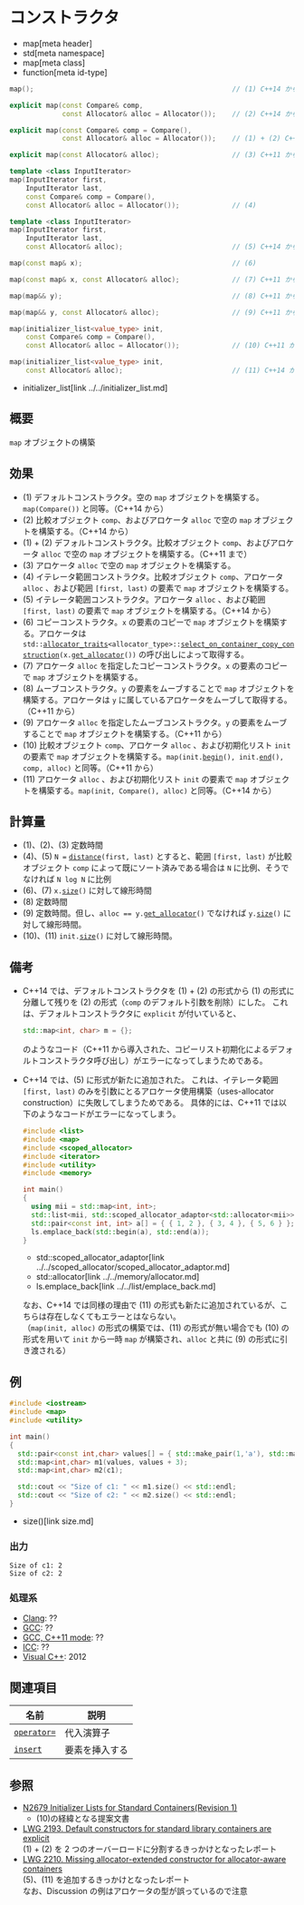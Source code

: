 # コンストラクタ
* map[meta header]
* std[meta namespace]
* map[meta class]
* function[meta id-type]

```cpp
map();                                                 // (1) C++14 から

explicit map(const Compare& comp,
             const Allocator& alloc = Allocator());    // (2) C++14 から

explicit map(const Compare& comp = Compare(),
             const Allocator& alloc = Allocator());    // (1) + (2) C++11 まで

explicit map(const Allocator& alloc);                  // (3) C++11 から

template <class InputIterator>
map(InputIterator first,
    InputIterator last,
    const Compare& comp = Compare(),
    const Allocator& alloc = Allocator());             // (4)

template <class InputIterator>
map(InputIterator first,
    InputIterator last,
    const Allocator& alloc);                           // (5) C++14 から

map(const map& x);                                     // (6)

map(const map& x, const Allocator& alloc);             // (7) C++11 から

map(map&& y);                                          // (8) C++11 から

map(map&& y, const Allocator& alloc);                  // (9) C++11 から

map(initializer_list<value_type> init,
    const Compare& comp = Compare(),
    const Allocator& alloc = Allocator());             // (10) C++11 から

map(initializer_list<value_type> init,
    const Allocator& alloc);                           // (11) C++14 から
```
* initializer_list[link ../../initializer_list.md]

## 概要
`map` オブジェクトの構築


## 効果
- (1) デフォルトコンストラクタ。空の `map` オブジェクトを構築する。`map(Compare())` と同等。（C++14 から）
- (2) 比較オブジェクト `comp`、およびアロケータ `alloc` で空の `map` オブジェクトを構築する。（C++14 から）
- (1) + (2) デフォルトコンストラクタ。比較オブジェクト `comp`、およびアロケータ `alloc` で空の `map` オブジェクトを構築する。（C++11 まで）
- (3) アロケータ `alloc` で空の `map` オブジェクトを構築する。
- (4) イテレータ範囲コンストラクタ。比較オブジェクト `comp`、アロケータ `alloc` 、および範囲 `[first, last)` の要素で `map` オブジェクトを構築する。
- (5) イテレータ範囲コンストラクタ。アロケータ `alloc` 、および範囲 `[first, last)` の要素で `map` オブジェクトを構築する。（C++14 から）
- (6) コピーコンストラクタ。`x` の要素のコピーで `map` オブジェクトを構築する。アロケータは `std::`[`allocator_traits`](../../memory/allocator_traits.md)`<allocator_type>::`[`select_on_container_copy_construction`](../../memory/allocator_traits/select_on_container_copy_construction.md)`(x.`[`get_allocator`](get_allocator.md)`())` の呼び出しによって取得する。
- (7) アロケータ `alloc` を指定したコピーコンストラクタ。`x` の要素のコピーで `map` オブジェクトを構築する。
- (8) ムーブコンストラクタ。`y` の要素をムーブすることで `map` オブジェクトを構築する。アロケータは `y` に属しているアロケータをムーブして取得する。（C++11 から）
- (9) アロケータ `alloc` を指定したムーブコンストラクタ。`y` の要素をムーブすることで `map` オブジェクトを構築する。（C++11 から）
- (10) 比較オブジェクト `comp`、アロケータ `alloc` 、および初期化リスト `init` の要素で `map` オブジェクトを構築する。`map(init.`[`begin`](../../initializer_list/begin.md)`(), init.`[`end`](../../initializer_list/end.md)`(), comp, alloc)` と同等。（C++11 から）
- (11) アロケータ `alloc` 、および初期化リスト `init` の要素で `map` オブジェクトを構築する。`map(init, Compare(), alloc)` と同等。（C++14 から）


## 計算量
- (1)、(2)、(3) 定数時間
- (4)、(5) `N =` [`distance`](../../iterator/distance.md)`(first, last)` とすると、範囲 `[first, last)` が比較オブジェクト `comp` によって既にソート済みである場合は `N` に比例、そうでなければ `N log N` に比例
- (6)、(7) `x.`[`size`](size.md)`()`  に対して線形時間
- (8) 定数時間
- (9) 定数時間。但し、`alloc == y.`[`get_allocator`](/reference/map/map/get_allocator.md)`()` でなければ `y.`[`size`](size.md)`()` に対して線形時間。
- (10)、(11) `init.`[`size`](size.md)`()` に対して線形時間。


## 備考
- C++14 では、デフォルトコンストラクタを (1) + (2) の形式から (1) の形式に分離して残りを (2) の形式（`comp` のデフォルト引数を削除）にした。
    これは、デフォルトコンストラクタに `explicit` が付いていると、

    ```cpp
    std::map<int, char> m = {};
    ```

    のようなコード（C++11 から導入された、コピーリスト初期化によるデフォルトコンストラクタ呼び出し）がエラーになってしまうためである。

- C++14 では、(5) に形式が新たに追加された。
    これは、イテレータ範囲 `[first, last)` のみを引数にとるアロケータ使用構築（uses-allocator construction）に失敗してしまうためである。
    具体的には、C++11 では以下のようなコードがエラーになってしまう。

    ```cpp example
    #include <list>
    #include <map>
    #include <scoped_allocator>
    #include <iterator>
    #include <utility>
    #include <memory>

    int main()
    {
      using mii = std::map<int, int>;
      std::list<mii, std::scoped_allocator_adaptor<std::allocator<mii>>> ls;
      std::pair<const int, int> a[] = { { 1, 2 }, { 3, 4 }, { 5, 6 } };
      ls.emplace_back(std::begin(a), std::end(a));
    }
    ```
    * std::scoped_allocator_adaptor[link ../../scoped_allocator/scoped_allocator_adaptor.md]
    * std::allocator[link ../../memory/allocator.md]
    * ls.emplace_back[link ../../list/emplace_back.md]

    なお、C++14 では同様の理由で (11) の形式も新たに追加されているが、こちらは存在しなくてもエラーとはならない。  
    （`map(init, alloc)` の形式の構築では、(11) の形式が無い場合でも (10) の形式を用いて `init` から一時 `map` が構築され、`alloc` と共に (9) の形式に引き渡される）

## 例
```cpp example
#include <iostream>
#include <map>
#include <utility>

int main()
{
  std::pair<const int,char> values[] = { std::make_pair(1,'a'), std::make_pair(2,'b'), std::make_pair(2,'b') };
  std::map<int,char> m1(values, values + 3);
  std::map<int,char> m2(c1);

  std::cout << "Size of c1: " << m1.size() << std::endl;
  std::cout << "Size of c2: " << m2.size() << std::endl;
}
```
* size()[link size.md]

### 出力
```
Size of c1: 2
Size of c2: 2
```

### 処理系
- [Clang](/implementation.md#clang): ??
- [GCC](/implementation.md#gcc): ??
- [GCC, C++11 mode](/implementation.md#gcc): ??
- [ICC](/implementation.md#icc): ??
- [Visual C++](/implementation.md#visual_cpp): 2012


## 関連項目

| 名前 | 説明 |
|---------------------------------------------------------------------------------------------|-----------------------|
| [`operator=`](/reference/map/map/op_assign.md) | 代入演算子 |
| [`insert`](/reference/map/map/insert.md) | 要素を挿入する |


## 参照
- [N2679 Initializer Lists for Standard Containers(Revision 1)](http://www.open-std.org/jtc1/sc22/wg21/docs/papers/2008/n2679.pdf)
    - (10)の経緯となる提案文書
- [LWG 2193. Default constructors for standard library containers are explicit](http://cplusplus.github.io/LWG/lwg-defects.html#2193)  
    (1) + (2) を 2 つのオーバーロードに分割するきっかけとなったレポート
- [LWG 2210. Missing allocator-extended constructor for allocator-aware containers](http://cplusplus.github.io/LWG/lwg-defects.html#2210)  
    (5)、(11) を追加するきっかけとなったレポート  
    なお、Discussion の例はアロケータの型が誤っているので注意

